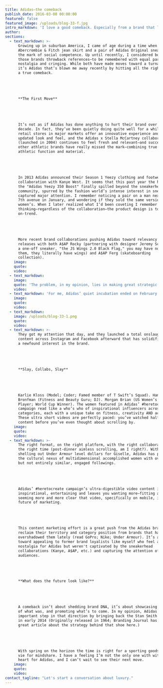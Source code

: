 ```yaml
---
title: Adidas—the comeback
publish_date: 2016-03-08 00:00:00
featured: false
featured_image: /uploads/blog-33-f.jpg
intro_markdown: 'I love a good comeback. Especially from a brand that lost its way not by any major misstep, but rather by being a little too quiet for a little too long.​'
author:
sections:
  - text_markdown: >-
      Growing up in suburban America, I came of age during a time when an
      Abercrombie & Fitch jean skirt and a pair of Adidas Original sneakers were
      the mark of social competence. Up until recently, I considered both of
      those brands throwback references—to be remembered with equal parts
      nostalgia and cringing. While both have made moves toward a turnaround,
      it’s Adidas that’s blown me away recently by hitting all the right notes of
      a true comeback.





      **The First Move**





      It’s not as if Adidas has done anything to hurt their brand over the last
      decade. In fact, they’ve been quietly doing quite well for a while. Their
      retail stores in major markets offer an innovative experience and totally
      updated look and feel, and the Adidas x Stella McCartney collaboration
      (launched in 2004) continues to feel fresh and relevant—and succeed where
      other athletic brands have really missed the mark—combining true style with
      athletic function and material.





      In 2013 Adidas announced their Season 1 Yeezy clothing and footwear
      collaboration with Kanye West. It seems that this past year the hype around
      the "Adidas Yeezy 350 Boost" finally spilled beyond the sneakerhead
      community, spurred by the fashion world’s intense interest in sneakers, and
      captured major attention. I remember noticing a pair on a man next to me on
      7th avenue in January, and wondering if they sold the same version in
      women’s. When I later realized what I’d been coveting I remember
      thinking—regardless of the collaboration—the product design is totally
      on-trend.





      More recent brand collaborations pushing Adidas toward relevancy include
      releases with both A$AP Rocky (partnering with designer Jeremy Scott for
      a one-off sneaker, "the JS Wings 2.0 Black Flag," you may have noticed
      them, they literally have wings) and A$AP Ferg (skateboarding
      collection).​
    image:
    quote:
    video:
  - text_markdown:
    image:
    quote: 'The problem, in my opinion, lies in making great strategic moves as a brand but doing nothing to put yourself where your consumer’s attention is.'
    video:
  - text_markdown: 'For me, Adidas’ quiet incubation ended on February 14th of this year. I have no doubt Adidas knew exactly what they were doing when they posted a photo featuring two women on Valentine’s Day with the caption "the love you take is equal to the love you make." While certainly they are not the first big brand to take a stand for equality via advertising, I can’t remember a brand so adamantly and eloquently shutting down trollers and haters alike with responses like, "No, this day is for LOVE. Happy Valentine’s Day."​'
    image:
    quote:
    video:
  - text_markdown:
    image: /uploads/blog-33-1.png
    quote:
    video:
  - text_markdown: >-
      They got my attention that day, and they launched a total onslaught of
      content across Instagram and Facebook afterward that has solidified
      a newfound interest in the brand.





      **Slay, Collabs, Slay**





      Karlie Kloss (Model; Coder; Famed member of T Swift’s Squad). Hannah
      Bronfman (Fitness and Beauty Guru; DJ). Morgan Brian (US Women’s Soccer
      Player; World Cup Winner). The women featured in Adidas’ #heretocreate
      campaign read like a who’s who of inspirational influencers across
      categories, each with a unique take on fitness, creativity AND achievement.
      These ultra short videos are perfectly paced: you’ve watched half of the
      content before you’ve even thought about scrolling by.​
    image:
    quote:
    video:
  - text_markdown: >-
      The right format, on the right platform, with the right collaborators at
      the right time (post-dinner aimless scrolling, am I right?). Without
      shelling out Under Armour level dollars for Giselle, Adidas has pinpointed
      the cultural nexus of multidimensional accomplished women with overlapping
      but not entirely similar, engaged followings.





      Adidas’ #heretocreate campaign’s ultra-digestible video content is
      inspirational, entertaining and leaves you wanting more—fitting as it’s
      seeming more and more clear that video, specifically on mobile, is the
      future of marketing.





      This content marketing effort is a great push from the Adidas brand to
      reclaim their territory and category position from brands that have
      overshadowed them lately (read GoPro; Nike; Under Armour). It’s a move
      toward appealing to former brand loyalists like myself who feel a bit of
      nostalgia for Adidas but weren't captivated by the sneakerhead
      collaborations (Kanye, A$AP, etc.) and capturing the attention of new
      audiences.





      **What does the future look like?**





      A comeback isn’t about shedding brand DNA, it’s about showcasing the best
      of what was, and promoting what’s to come. In my opinion, Adidas made an
      important step in that direction by bringing back the Stan Smith Original
      in early 2014 (Originally released in 1964; Branding Journal has a really
      great article about the strategy behind that shoe here.)





      With spring on the horizon the time is right for a sporting goods brand to
      vie for mindshare. I have a feeling I’m not the only one with with a lot of
      heart for Adidas, and I can’t wait to see their next move.​
    image:
    quote:
    video:
contact_tagline: "Let's start a conversation about luxury."
---
```



